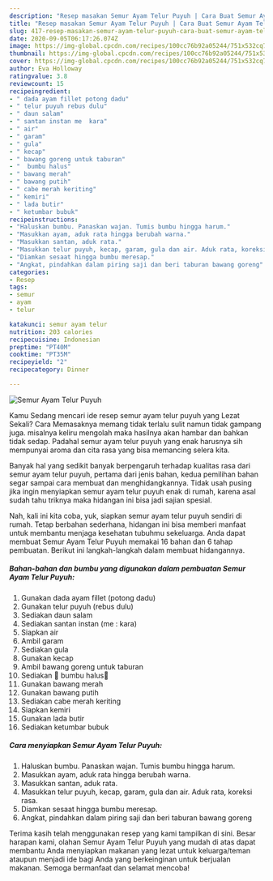 ```yaml
---
description: "Resep masakan Semur Ayam Telur Puyuh | Cara Buat Semur Ayam Telur Puyuh Yang Bisa Manjain Lidah"
title: "Resep masakan Semur Ayam Telur Puyuh | Cara Buat Semur Ayam Telur Puyuh Yang Bisa Manjain Lidah"
slug: 417-resep-masakan-semur-ayam-telur-puyuh-cara-buat-semur-ayam-telur-puyuh-yang-bisa-manjain-lidah
date: 2020-09-05T06:17:26.074Z
image: https://img-global.cpcdn.com/recipes/100cc76b92a05244/751x532cq70/semur-ayam-telur-puyuh-foto-resep-utama.jpg
thumbnail: https://img-global.cpcdn.com/recipes/100cc76b92a05244/751x532cq70/semur-ayam-telur-puyuh-foto-resep-utama.jpg
cover: https://img-global.cpcdn.com/recipes/100cc76b92a05244/751x532cq70/semur-ayam-telur-puyuh-foto-resep-utama.jpg
author: Eva Holloway
ratingvalue: 3.8
reviewcount: 15
recipeingredient:
- " dada ayam fillet potong dadu"
- " telur puyuh rebus dulu"
- " daun salam"
- " santan instan me  kara"
- " air"
- " garam"
- " gula"
- " kecap"
- " bawang goreng untuk taburan"
- "  bumbu halus"
- " bawang merah"
- " bawang putih"
- " cabe merah keriting"
- " kemiri"
- " lada butir"
- " ketumbar bubuk"
recipeinstructions:
- "Haluskan bumbu. Panaskan wajan. Tumis bumbu hingga harum."
- "Masukkan ayam, aduk rata hingga berubah warna."
- "Masukkan santan, aduk rata."
- "Masukkan telur puyuh, kecap, garam, gula dan air. Aduk rata, koreksi rasa."
- "Diamkan sesaat hingga bumbu meresap."
- "Angkat, pindahkan dalam piring saji dan beri taburan bawang goreng"
categories:
- Resep
tags:
- semur
- ayam
- telur

katakunci: semur ayam telur 
nutrition: 203 calories
recipecuisine: Indonesian
preptime: "PT40M"
cooktime: "PT35M"
recipeyield: "2"
recipecategory: Dinner

---
```



![Semur Ayam Telur Puyuh](https://img-global.cpcdn.com/recipes/100cc76b92a05244/751x532cq70/semur-ayam-telur-puyuh-foto-resep-utama.jpg)

Kamu Sedang mencari ide resep semur ayam telur puyuh yang Lezat Sekali? Cara Memasaknya memang tidak terlalu sulit namun tidak gampang juga. misalnya keliru mengolah maka hasilnya akan hambar dan bahkan tidak sedap. Padahal semur ayam telur puyuh yang enak harusnya sih mempunyai aroma dan cita rasa yang bisa memancing selera kita.



Banyak hal yang sedikit banyak berpengaruh terhadap kualitas rasa dari semur ayam telur puyuh, pertama dari jenis bahan, kedua pemilihan bahan segar sampai cara membuat dan menghidangkannya. Tidak usah pusing jika ingin menyiapkan semur ayam telur puyuh enak di rumah, karena asal sudah tahu triknya maka hidangan ini bisa jadi sajian spesial.


Nah, kali ini kita coba, yuk, siapkan semur ayam telur puyuh sendiri di rumah. Tetap berbahan sederhana, hidangan ini bisa memberi manfaat untuk membantu menjaga kesehatan tubuhmu sekeluarga. Anda dapat membuat Semur Ayam Telur Puyuh memakai 16 bahan dan 6 tahap pembuatan. Berikut ini langkah-langkah dalam membuat hidangannya.

<!--inarticleads1-->

##### Bahan-bahan dan bumbu yang digunakan dalam pembuatan Semur Ayam Telur Puyuh:

1. Gunakan  dada ayam fillet (potong dadu)
1. Gunakan  telur puyuh (rebus dulu)
1. Sediakan  daun salam
1. Sediakan  santan instan (me : kara)
1. Siapkan  air
1. Ambil  garam
1. Sediakan  gula
1. Gunakan  kecap
1. Ambil  bawang goreng untuk taburan
1. Sediakan  📍 bumbu halus📍
1. Gunakan  bawang merah
1. Gunakan  bawang putih
1. Sediakan  cabe merah keriting
1. Siapkan  kemiri
1. Gunakan  lada butir
1. Sediakan  ketumbar bubuk




<!--inarticleads2-->

##### Cara menyiapkan Semur Ayam Telur Puyuh:

1. Haluskan bumbu. Panaskan wajan. Tumis bumbu hingga harum.
1. Masukkan ayam, aduk rata hingga berubah warna.
1. Masukkan santan, aduk rata.
1. Masukkan telur puyuh, kecap, garam, gula dan air. Aduk rata, koreksi rasa.
1. Diamkan sesaat hingga bumbu meresap.
1. Angkat, pindahkan dalam piring saji dan beri taburan bawang goreng




Terima kasih telah menggunakan resep yang kami tampilkan di sini. Besar harapan kami, olahan Semur Ayam Telur Puyuh yang mudah di atas dapat membantu Anda menyiapkan makanan yang lezat untuk keluarga/teman ataupun menjadi ide bagi Anda yang berkeinginan untuk berjualan makanan. Semoga bermanfaat dan selamat mencoba!
